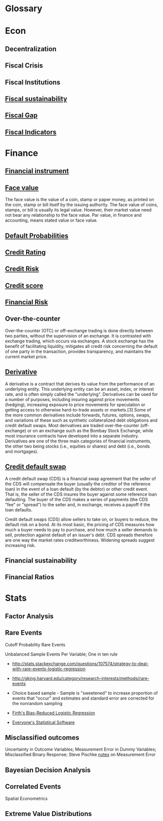 Glossary
===

# Econ

## Decentralization

## Fiscal Crisis

## Fiscal Institutions

## [Fiscal sustainability](https://en.wikipedia.org/wiki/Fiscal_sustainability)

## [Fiscal Gap](https://en.wikipedia.org/wiki/Fiscal_gap)

## [Fiscal Indicators](http://ec.europa.eu/economy_finance/publications/pages/publication11373_en.pdf)

# Finance

## [Financial instrument]()

## [Face value](https://en.wikipedia.org/wiki/Face_value)

The face value is the value of a coin, stamp or paper money, as printed on the coin, stamp or bill itself by the issuing authority. The face value of coins, stamps, or bill is usually its legal value. However, their market value need not bear any relationship to the face value. Par value, in finance and accounting, means stated value or face value.

## [Default Probabilities](https://en.wikipedia.org/wiki/Probability_of_default)

## [Credit Rating](https://en.wikipedia.org/wiki/Credit_rating)

## [Credit Risk](https://en.wikipedia.org/wiki/Credit_risk)

## [Credit score](https://en.wikipedia.org/wiki/Credit_score)

## [Financial Risk](https://en.wikipedia.org/wiki/Financial_risk)

## Over-the-counter

Over-the-counter (OTC) or off-exchange trading is done directly between two parties, without the supervision of an exchange. It is contrasted with exchange trading, which occurs via exchanges. A stock exchange has the benefit of facilitating liquidity, mitigates all credit risk concerning the default of one party in the transaction, provides transparency, and maintains the current market price.

## [Derivative](https://en.wikipedia.org/wiki/Derivative_(finance))

A derivative is a contract that derives its value from the performance of an underlying entity. This underlying entity can be an asset, index, or interest rate, and is often simply called the "underlying". Derivatives can be used for a number of purposes, including insuring against price movements (hedging), increasing exposure to price movements for speculation or getting access to otherwise hard-to-trade assets or markets.[3] Some of the more common derivatives include forwards, futures, options, swaps, and variations of these such as synthetic collateralized debt obligations and credit default swaps. Most derivatives are traded over-the-counter (off-exchange) or on an exchange such as the Bombay Stock Exchange, while most insurance contracts have developed into a separate industry. Derivatives are one of the three main categories of financial instruments, the other two being stocks (i.e., equities or shares) and debt (i.e., bonds and mortgages).

## [Credit default swap](https://en.wikipedia.org/wiki/Credit_default_swap)

A credit default swap (CDS) is a financial swap agreement that the seller of the CDS will compensate the buyer (usually the creditor of the reference loan) in the event of a loan default (by the debtor) or other credit event. That is, the seller of the CDS insures the buyer against some reference loan defaulting. The buyer of the CDS makes a series of payments (the CDS "fee" or "spread") to the seller and, in exchange, receives a payoff if the loan defaults.

Credit default swaps (CDS) allow sellers to take on, or buyers to reduce, the default risk on a bond. At its most basic, the pricing of CDS measures how much a buyer needs to pay to purchase, and how much a seller demands to sell, protection against default of an issuer's debt. CDS spreads therefore are one way the market rates creditworthiness. Widening spreads suggest increasing risk.

## Financial sustainability

## Financial Ratios

# Stats

## Factor Analysis

## Rare Events

Cutoff Probability Rare Events

Unbalanced Sample
Events Per Variable; One in ten rule

 - http://stats.stackexchange.com/questions/107574/strategy-to-deal-with-rare-events-logistic-regression
 - http://gking.harvard.edu/category/research-interests/methods/rare-events
 - Choice based sample - Sample is "sweetened" to increase proportion of events that "occur" and estimates and standard error are corrected for the nonrandom sampling

- [Firth's Bias-Reduced Logistic Regression](https://cran.r-project.org/web/packages/logistf/index.html)
- [Everyone's Statistical Software](https://cran.r-project.org/web/packages/Zelig/index.html)

## Misclassified outcomes

Uncertainty in Outcome Variables; 
Measurement Error in Dummy Variables; 
Misclassified Binary Response; 
Steve Pischke [notes](http://econ.lse.ac.uk/staff/spischke/ec524/Merr_new.pdf) on Measurement Error

## Bayesian Decision Analysis

## Correlated Events 

Spatial Econometrics

## Extreme Value Distributions